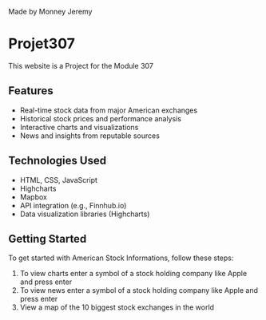 Made by Monney Jeremy

# Projet307
This website is a Project for the Module 307

## Features

- Real-time stock data from major American exchanges
- Historical stock prices and performance analysis
- Interactive charts and visualizations
- News and insights from reputable sources

## Technologies Used

- HTML, CSS, JavaScript
- Highcharts
- Mapbox
- API integration (e.g., Finnhub.io)
- Data visualization libraries (Highcharts)

## Getting Started

To get started with American Stock Informations, follow these steps:

1. To view charts enter a symbol of a stock holding company like Apple and press enter
2. To view news enter a symbol of a stock holding company like Apple and press enter
3. View a map of the 10 biggest stock exchanges in the world

